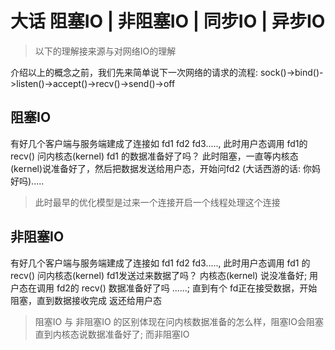 # 大话 阻塞IO | 非阻塞IO | 同步IO | 异步IO
> 以下的理解接来源与对网络IO的理解

介绍以上的概念之前，我们先来简单说下一次网络的请求的流程:
sock()->bind()->listen()->accept()->recv()->send()->off

## 阻塞IO
有好几个客户端与服务端建成了连接如 fd1 fd2 fd3....., 此时用户态调用 fd1的recv() 问内核态(kernel) fd1 的数据准备好了吗？
此时阻塞，一直等内核态(kernel)说准备好了，然后把数据发送给用户态，开始问fd2 (大话西游的话: 你妈好吗).....
> 此时最早的优化模型是过来一个连接开启一个线程处理这个连接

## 非阻塞IO
有好几个客户端与服务端建成了连接如  fd1 fd2 fd3....., 此时用户态调用 fd1 的recv() 问内核态(kernel) fd1发送过来数据了吗？
内核态(kernel) 说没准备好; 用户态在调用 fd2的 recv() 数据准备好了吗 ......; 直到有个 fd正在接受数据，开始阻塞，直到数据接收完成 返还给用户态

> 阻塞IO 与 非阻塞IO 的区别体现在问内核数据准备的怎么样，阻塞IO会阻塞直到内核态说数据准备好了; 而非阻塞IO